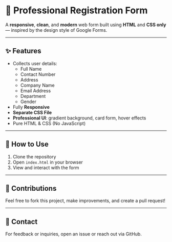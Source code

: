 # 📝 Professional Registration Form

A **responsive**, **clean**, and **modern** web form built using **HTML** and **CSS only** — inspired by the design style of Google Forms.

---

## ✨ Features

- Collects user details:
  - Full Name
  - Contact Number
  - Address
  - Company Name
  - Email Address
  - Department
  - Gender
- Fully **Responsive**
- **Separate CSS File**
- **Professional UI**: gradient background, card form, hover effects
- Pure HTML & CSS (No JavaScript)

---

## 🚀 How to Use

1. Clone the repository  
2. Open `index.html` in your browser  
3. View and interact with the form  

---

## 🙌 Contributions

Feel free to fork this project, make improvements, and create a pull request!

---

## 📧 Contact

For feedback or inquiries, open an issue or reach out via GitHub.

